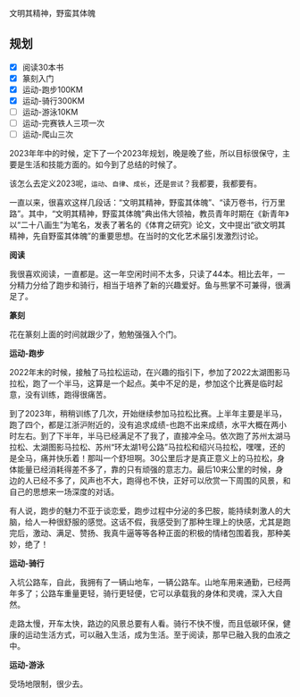 <!--
 * @Author: 夏朝辉 lesslessmore@163.com
 * @Date: 2023-06-01 10:54:56
 * @LastEditors: 夏朝辉 lesslessmore@163.com
 * @LastEditTime: 2024-01-05 18:35:18
-->
文明其精神，野蛮其体魄

## 规划

- [x] 阅读30本书
- [x] 篆刻入门
- [x] 运动-跑步100KM
- [x] 运动-骑行300KM
- [ ] 运动-游泳10KM
- [ ] 运动-完赛铁人三项一次
- [ ] 运动-爬山三次

2023年年中的时候，定下了一个2023年规划，晚是晚了些，所以目标很保守，主要是生活和技能方面的。如今到了总结的时候了。

该怎么去定义2023呢，`运动`、`自律`、`成长`，还是`尝试`？我都要，我都要有。

一直以来，很喜欢这样几段话：“文明其精神，野蛮其体魄”、“读万卷书，行万里路”。其中，“文明其精神，野蛮其体魄”典出伟大领袖，教员青年时期在《新青年》以“二十八画生”为笔名，发表了著名的《体育之研究》论文，文中提出“欲文明其精神，先自野蛮其体魄”的重要思想。在当时的文化艺术届引发激烈讨论。

**阅读**

我很喜欢阅读，一直都是。这一年空闲时间不太多，只读了44本。相比去年，一分精力分给了跑步和骑行，相当于培养了新的兴趣爱好。鱼与熊掌不可兼得，很满足了。

**篆刻**

花在篆刻上面的时间就跟少了，勉勉强强入个门。

**运动-跑步**

2022年末的时候，接触了马拉松运动，在兴趣的指引下，参加了2022太湖图影马拉松，跑了一个半马，这算是一个起点。美中不足的是，参加这个比赛是临时起意，没有训练，跑得很痛苦。

到了2023年，稍稍训练了几次，开始继续参加马拉松比赛。上半年主要是半马，跑了四个，都是江浙沪附近的，没有追求成绩-也跑不出来成绩，水平大概在两小时左右。到了下半年，半马已经满足不了我了，直接冲全马。依次跑了苏州太湖马拉松、太湖图影马拉松、苏州“环太湖1号公路”马拉松和绍兴马拉松，嘿嘿，还的是全马，痛并快乐着！那叫一个舒坦啊。30公里后才是真正意义上的马拉松，身体能量已经消耗得差不多了，靠的只有顽强的意志力。最后10来公里的时候，身边的人已经不多了，风声也不大，跑得也不快，正好可以欣赏一下周围的风景，和自己的思想来一场深度的对话。

有人说，跑步的魅力不亚于谈恋爱，跑步过程中分泌的多巴胺，能持续刺激人的大脑，给人一种很舒服的感觉。这话不假，我感受到了那种生理上的快感，尤其是跑完后，激动、满足、赞扬、我真牛逼等等各种正面的积极的情绪包围着我，那种美妙，绝了！

**运动-骑行**

入坑公路车，自此，我拥有了一辆山地车，一辆公路车。山地车用来通勤，已经两年多了；公路车重量更轻，骑行更轻便，它可以承载我的身体和灵魂，深入大自然。

走路太慢，开车太快，路边的风景总要有人看。骑行不快不慢，而且低碳环保，健康的运动生活方式，可以融入生活，成为生活。至于阅读，那早已融入我的血液之中。

**运动-游泳**

受场地限制，很少去。
